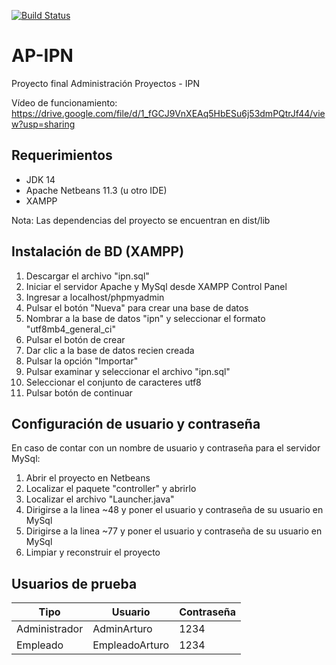 [![Build Status](https://travis-ci.com/arturoturris/AP-IPN.svg?branch=master)](https://travis-ci.com/arturoturris/AP-IPN)

# AP-IPN
Proyecto final Administración Proyectos - IPN

Vídeo de funcionamiento: https://drive.google.com/file/d/1_fGCJ9VnXEAq5HbESu6j53dmPQtrJf44/view?usp=sharing

## Requerimientos
- JDK 14
- Apache Netbeans 11.3 (u otro IDE)
- XAMPP

Nota: Las dependencias del proyecto se encuentran en dist/lib

## Instalación de BD (XAMPP)

1. Descargar el archivo "ipn.sql"
2. Iniciar el servidor Apache y MySql desde XAMPP Control Panel
3. Ingresar a localhost/phpmyadmin
4. Pulsar el botón "Nueva" para crear una base de datos
5. Nombrar a la base de datos "ipn" y seleccionar el formato "utf8mb4_general_ci"
6. Pulsar el botón de crear
7. Dar clic a la base de datos recien creada
8. Pulsar la opción "Importar"
9. Pulsar examinar y seleccionar el archivo "ipn.sql"
10. Seleccionar el conjunto de caracteres utf8
11. Pulsar botón de continuar

## Configuración de usuario y contraseña

En caso de contar con un nombre de usuario y contraseña para el servidor MySql:

1. Abrir el proyecto en Netbeans
2. Localizar el paquete "controller" y abrirlo
3. Localizar el archivo "Launcher.java"
4. Dirigirse a la linea ~48 y poner el usuario y contraseña de su usuario en MySql
5. Dirigirse a la linea ~77 y poner el usuario y contraseña de su usuario en MySql
6. Limpiar y reconstruir el proyecto

## Usuarios de prueba

|Tipo|Usuario|Contraseña|
|----|-------|----------|
|Administrador|AdminArturo|1234|
|Empleado|EmpleadoArturo|1234|
